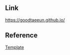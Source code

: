 ## Link
https://goodtaeeun.github.io/

## Reference
[Template](https://github.com/mmistakes/mm-github-pages-starter)
